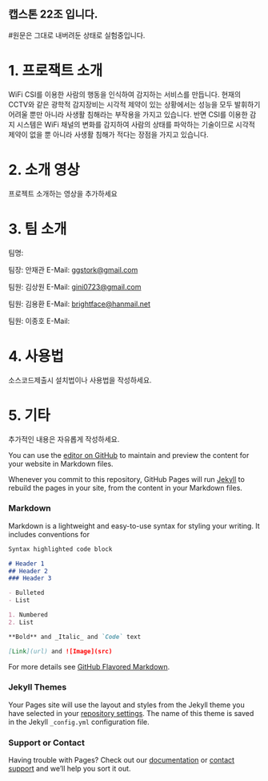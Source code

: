 ## 캡스톤 22조 입니다.

#원문은 그대로 내버려둔 상태로 실험중입니다.

# 1. 프로잭트 소개

WiFi CSI를 이용한 사람의 행동을 인식하여 감지하는 서비스를 만듭니다. 
현재의 CCTV와 같은 광학적 감지장비는 시각적 제약이 있는 상황에서는 성능을 모두 발휘하기 어려울 뿐만 아니라 사생활 침해라는 부작용을 가지고 있습니다. 
반면 CSI를 이용한 감지 시스템은 WiFi 채널의 변화를 감지하여 사람의 상태를 파악하는 기술이므로 시각적 제약이 없을 뿐 아니라 사생활 침해가 적다는 장점을 가지고 있습니다.

# 2. 소개 영상
프로젝트 소개하는 영상을 추가하세요

# 3. 팀 소개
팀명: 

팀장: 안재관 
E-Mail: ggstork@gmail.com

팀원: 김상원 
E-Mail: gini0723@gmail.com

팀원: 김용환 
E-Mail: brightface@hanmail.net

팀원: 이종호
E-Mail:

# 4. 사용법
소스코드제출시 설치법이나 사용법을 작성하세요.

# 5. 기타


추가적인 내용은 자유롭게 작성하세요.

You can use the [editor on GitHub](https://github.com/kookmin-sw/cap-template/edit/master/index.md) to maintain and preview the content for your website in Markdown files.

Whenever you commit to this repository, GitHub Pages will run [Jekyll](https://jekyllrb.com/) to rebuild the pages in your site, from the content in your Markdown files.

### Markdown

Markdown is a lightweight and easy-to-use syntax for styling your writing. It includes conventions for

```markdown
Syntax highlighted code block

# Header 1
## Header 2
### Header 3

- Bulleted
- List

1. Numbered
2. List

**Bold** and _Italic_ and `Code` text

[Link](url) and ![Image](src)
```

For more details see [GitHub Flavored Markdown](https://guides.github.com/features/mastering-markdown/).

### Jekyll Themes

Your Pages site will use the layout and styles from the Jekyll theme you have selected in your [repository settings](https://github.com/kookmin-sw/cap-template/settings). The name of this theme is saved in the Jekyll `_config.yml` configuration file.

### Support or Contact

Having trouble with Pages? Check out our [documentation](https://help.github.com/categories/github-pages-basics/) or [contact support](https://github.com/contact) and we’ll help you sort it out.
